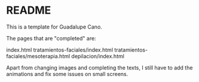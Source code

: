 # README #

This is a template for Guadalupe Cano.

The pages that are "completed" are:

index.html
tratamientos-faciales/index.html
tratamientos-faciales/mesoterapia.html
depilacion/index.html


Apart from changing images and completing the texts, I still have to add the animations and fix some issues on small screens.